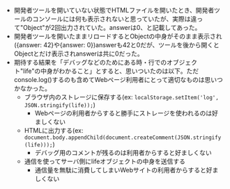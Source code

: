- 開発者ツールを開いていない状態でHTMLファイルを開いたとき、開発者ツールのコンソールには何も表示されないと思っていたが、実際は違って"Object"が2回出力されていた。answerは0、と記載してあった。
- 開発者ツールを開いたままリロードするとObjectの中身がそのまま表示され({answer: 42}や{answer: 0})answerも42と0だが、ツールを後から開くとObjectとだけ表示されanswerは共に0だった。
- 期待する結果を「デバッグなどのためにある時・行でのオブジェクト"life"の中身がわかること」とすると、思いついたのは以下。ただconsole.log()するのも含めてWebページ利用者にとって適切なものは思いつかなかった。
  - ブラウザ内のストレージに保存する(ex: `localStorage.setItem('log', JSON.stringify(life));`)
    - Webページの利用者からすると勝手にストレージを使われるのは好ましくない
  - HTMLに出力する(ex: `document.body.appendChild(document.createComment(JSON.stringify(life)));`)
    - デバッグ用のコメントが残るのは利用者からすると好ましくない
  - 通信を使ってサーバ側にlifeオブジェクトの中身を送信する
    - 通信量を無駄に消費してしまいWebサイトの利用者からすると好ましくない
